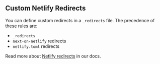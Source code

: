 ## Custom Netlify Redirects

You can define custom redirects in a `_redirects` file.
The precedence of these rules are:

- `_redirects`
- `next-on-netlify` redirects
- `netlify.toml` redirects

Read more about [Netlify redirects](https://docs.netlify.com/routing/redirects/) in our docs.
